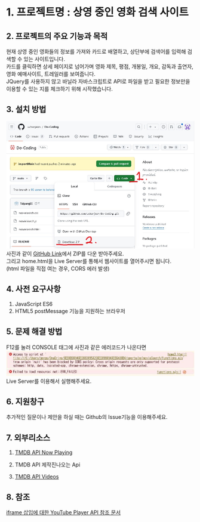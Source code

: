 # 1. 프로젝트명 : 상영 중인 영화 검색 사이트

## 2. 프로젝트의 주요 기능과 목적

현재 상영 중인 영화들의 정보를 가져와 카드로 배열하고, 상단부에 검색어를 입력해 검색할 수 있는 사이트입니다. <br/>
카드를 클릭하면 상세 페이지로 넘어가며 영화 제목, 평점, 개봉일, 개요, 감독과 출연자, 영화 예매사이트, 트레일러를 보여줍니다.<br/>
JQuery를 사용하지 않고 바닐라 자바스크립트로 API로 파일을 받고 필요한 정보만을 이용할 수 있는 지를 체크하기 위해 시작했습니다.

## 3. 설치 방법

![HowToDownload](./assets/howToRun.jpg)
사진과 같이 [GitHub Link](https://github.com/uchanjeon/Do-Coding/tree/main)에서 ZIP를 다운 받아주세요.<br/>
그리고 home.html을 Live Server를 통해서 웹사이트를 열어주시면 됩니다.<br/>
(html 파일을 직접 여는 경우, CORS 에러 발생)

## 4. 사전 요구사항

1. JavaScript ES6
2. HTML5 postMessage 기능을 지원하는 브라우저

## 5. 문제 해결 방법

F12를 눌러 CONSOLE 태그에 사진과 같은 에러코드가 나온다면
![ERROR](./assets/CORS%20Error.JPG)
Live Server를 이용해서 실행해주세요.

## 6. 지원창구

추가적인 질문이나 제안을 하실 때는 Github의 Issue기능을 이용해주세요.

## 7. 외부리소스

1. [TMDB API Now Playing](https://developer.themoviedb.org/reference/movie-now-playing-list)
2. TMDB API 제작진나오는 Api

3. [TMDB API Videos](https://developer.themoviedb.org/reference/movie-videos)

## 8. 참조

[iframe 삽입에 대한 YouTube Player API 참조 문서](https://developers.google.com/youtube/iframe_api_reference?hl=ko)
